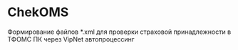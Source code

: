 # ChekOMS
Формирование файлов *.xml для проверки страховой принадлежности в ТФОМС ПК через VipNet автопроцессинг

